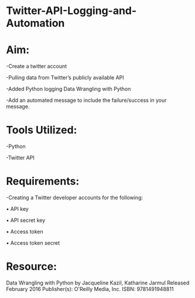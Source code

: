 # Twitter-API-Logging-and-Automation

# Aim:

-Create a twitter account

-Pulling data from Twitter’s publicly available API

-Added Python logging Data Wrangling with Python

-Add an automated message to include the failure/success in your message. 

# Tools Utilized:
-Python

-Twitter API 

# Requirements:
-Creating a Twitter developer accounts for the following:

•	API key

•	API secret key 

•	Access token

•	Access token secret

# Resource:
Data Wrangling with Python
by Jacqueline Kazil, Katharine Jarmul
Released February 2016
Publisher(s): O'Reilly Media, Inc.
ISBN: 9781491948811
